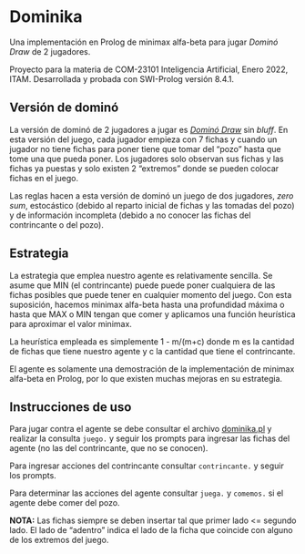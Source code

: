 # Dominika
Una implementación en Prolog de minimax alfa-beta para jugar *Dominó Draw* de 2 jugadores. 

Proyecto para la materia de COM-23101 Inteligencia Artificial, Enero 2022, ITAM. Desarrollada y probada con SWI-Prolog versión 8.4.1.

## Versión de dominó
La versión de dominó de 2 jugadores a jugar es [*Dominó Draw*](https://www.dominorules.com/draw) sin *bluff*. En esta versión del juego, cada jugador empieza con 7 fichas y cuando un jugador no tiene fichas para poner tiene que tomar del “pozo” hasta que tome una que pueda poner. Los jugadores solo observan sus fichas y las fichas ya puestas y solo existen 2 “extremos” donde se pueden colocar fichas en el juego.

Las reglas hacen a esta versión de dominó un juego de dos jugadores, *zero sum*, estocástico (debido al reparto inicial de fichas y las tomadas del pozo) y de información incompleta (debido a no conocer las fichas del contrincante o del pozo). 

## Estrategia
La estrategia que emplea nuestro agente es relativamente sencilla. Se asume que MIN (el contrincante) puede puede poner cualquiera de las fichas posibles que puede tener en cualquier momento del juego. Con esta suposición, hacemos minimax alfa-beta hasta una profundidad máxima o hasta que MAX o MIN tengan que comer y aplicamos una función heurística para aproximar el valor minimax.  

La heurística empleada es simplemente 1 - m/(m+c) donde m es la cantidad de fichas que tiene nuestro agente y c la cantidad que tiene el contrincante.

El agente es solamente una demostración de la implementación de minimax alfa-beta en Prolog, por lo que existen muchas mejoras en su estrategia.  

## Instrucciones de uso
Para jugar contra el agente se debe consultar el archivo [dominika.pl](https://github.com/emiliocantuc/dominika-prolog/blob/main/dominika.pl) y realizar la consulta `juego.` y seguir los prompts para ingresar las fichas del agente (no las del contrincante, que no se conocen).

Para ingresar acciones del contrincante consultar `contrincante.` y seguir los prompts. 

Para determinar las acciones del agente consultar `juega.` y `comemos.` si el agente debe comer del pozo.  

**NOTA:** Las fichas siempre se deben insertar tal que primer lado <= segundo lado. El lado de “adentro” indica el lado de la ficha que coincide con alguno de los extremos del juego.  
